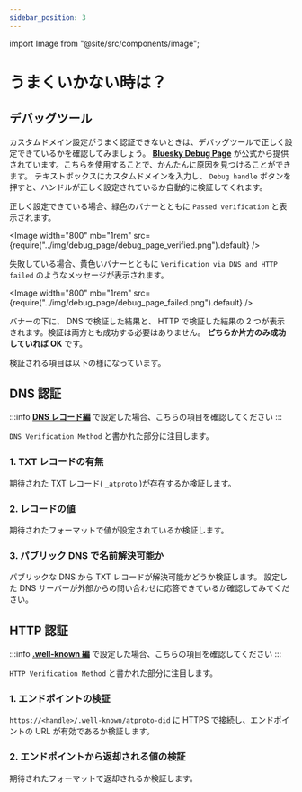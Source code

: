 ```yaml
---
sidebar_position: 3
---
```


import Image from "@site/src/components/image";

# うまくいかない時は？

## デバッグツール

カスタムドメイン設定がうまく認証できないときは、デバッグツールで正しく設定できているかを確認してみましょう。
**[Bluesky Debug Page](https://bsky-debug.app/handle)** が公式から提供されています。こちらを使用することで、かんたんに原因を見つけることができます。
テキストボックスにカスタムドメインを入力し、 `Debug handle` ボタンを押すと、ハンドルが正しく設定されているか自動的に検証してくれます。

正しく設定できている場合、緑色のバナーとともに `Passed verification` と表示されます。

<Image width="800" mb="1rem" src={require("../img/debug_page/debug_page_verified.png").default} />

失敗している場合、黄色いバナーとともに `Verification via DNS and HTTP failed` のようなメッセージが表示されます。

<Image width="800" mb="1rem" src={require("../img/debug_page/debug_page_failed.png").default} />

バナーの下に、 DNS で検証した結果と、 HTTP で検証した結果の 2 つが表示されます。検証は両方とも成功する必要はありません。 **どちらか片方のみ成功していれば OK** です。

検証される項目は以下の様になっています。

## DNS 認証

:::info
**[DNS レコード編](use_dns_record.md)** で設定した場合、こちらの項目を確認してください
:::

`DNS Verification Method` と書かれた部分に注目します。

### 1. TXT レコードの有無

期待された TXT レコード( `_atproto` )が存在するか検証します。

### 2. レコードの値

期待されたフォーマットで値が設定されているか検証します。

### 3. パブリック DNS で名前解決可能か

パブリックな DNS から TXT レコードが解決可能かどうか検証します。
設定した DNS サーバーが外部からの問い合わせに応答できているか確認してみてください。

## HTTP 認証

:::info
**[.well-known 編](use_wellknown.md)** で設定した場合、こちらの項目を確認してください
:::

`HTTP Verification Method` と書かれた部分に注目します。

### 1. エンドポイントの検証

`https://<handle>/.well-known/atproto-did` に HTTPS で接続し、エンドポイントの URL が有効であるか検証します。

### 2. エンドポイントから返却される値の検証

期待されたフォーマットで返却されるか検証します。
